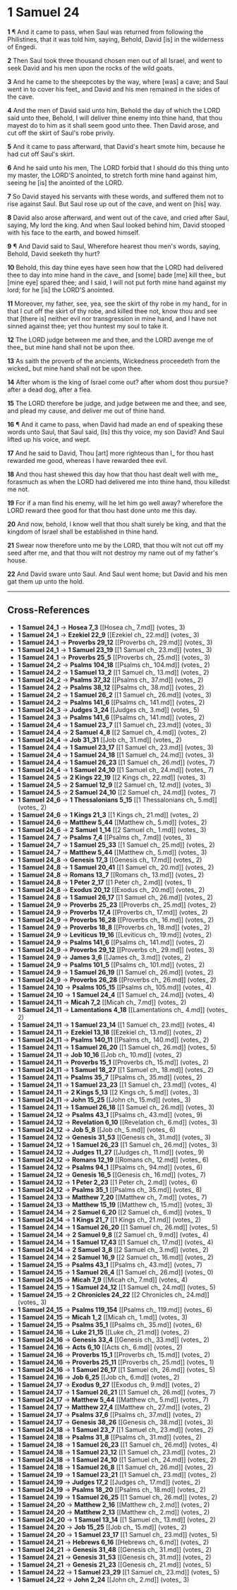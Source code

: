# 1 Samuel 24

**1** ¶ And it came to pass, when Saul was returned from following the Philistines, that it was told him, saying, Behold, David [is] in the wilderness of Engedi.

**2** Then Saul took three thousand chosen men out of all Israel, and went to seek David and his men upon the rocks of the wild goats.

**3** And he came to the sheepcotes by the way, where [was] a cave; and Saul went in to cover his feet_ and David and his men remained in the sides of the cave.

**4** And the men of David said unto him, Behold the day of which the LORD said unto thee, Behold, I will deliver thine enemy into thine hand, that thou mayest do to him as it shall seem good unto thee. Then David arose, and cut off the skirt of Saul's robe privily.

**5** And it came to pass afterward, that David's heart smote him, because he had cut off Saul's skirt.

**6** And he said unto his men, The LORD forbid that I should do this thing unto my master, the LORD'S anointed, to stretch forth mine hand against him, seeing he [is] the anointed of the LORD.

**7** So David stayed his servants with these words, and suffered them not to rise against Saul. But Saul rose up out of the cave, and went on [his] way.

**8** David also arose afterward, and went out of the cave, and cried after Saul, saying, My lord the king. And when Saul looked behind him, David stooped with his face to the earth, and bowed himself.

**9** ¶ And David said to Saul, Wherefore hearest thou men's words, saying, Behold, David seeketh thy hurt?

**10** Behold, this day thine eyes have seen how that the LORD had delivered thee to day into mine hand in the cave_ and [some] bade [me] kill thee_ but [mine eye] spared thee; and I said, I will not put forth mine hand against my lord; for he [is] the LORD'S anointed.

**11** Moreover, my father, see, yea, see the skirt of thy robe in my hand_ for in that I cut off the skirt of thy robe, and killed thee not, know thou and see that [there is] neither evil nor transgression in mine hand, and I have not sinned against thee; yet thou huntest my soul to take it.

**12** The LORD judge between me and thee, and the LORD avenge me of thee_ but mine hand shall not be upon thee.

**13** As saith the proverb of the ancients, Wickedness proceedeth from the wicked_ but mine hand shall not be upon thee.

**14** After whom is the king of Israel come out? after whom dost thou pursue? after a dead dog, after a flea.

**15** The LORD therefore be judge, and judge between me and thee, and see, and plead my cause, and deliver me out of thine hand.

**16** ¶ And it came to pass, when David had made an end of speaking these words unto Saul, that Saul said, [Is] this thy voice, my son David? And Saul lifted up his voice, and wept.

**17** And he said to David, Thou [art] more righteous than I_ for thou hast rewarded me good, whereas I have rewarded thee evil.

**18** And thou hast shewed this day how that thou hast dealt well with me_ forasmuch as when the LORD had delivered me into thine hand, thou killedst me not.

**19** For if a man find his enemy, will he let him go well away? wherefore the LORD reward thee good for that thou hast done unto me this day.

**20** And now, behold, I know well that thou shalt surely be king, and that the kingdom of Israel shall be established in thine hand.

**21** Swear now therefore unto me by the LORD, that thou wilt not cut off my seed after me, and that thou wilt not destroy my name out of my father's house.

**22** And David sware unto Saul. And Saul went home; but David and his men gat them up unto the hold.

---

## Cross-References

- **1 Samuel 24_1** → **Hosea 7_3** [[Hosea ch_ 7.md]] (votes_ 3)
- **1 Samuel 24_1** → **Ezekiel 22_9** [[Ezekiel ch_ 22.md]] (votes_ 3)
- **1 Samuel 24_1** → **Proverbs 29_12** [[Proverbs ch_ 29.md]] (votes_ 3)
- **1 Samuel 24_1** → **1 Samuel 23_19** [[1 Samuel ch_ 23.md]] (votes_ 3)
- **1 Samuel 24_1** → **Proverbs 25_5** [[Proverbs ch_ 25.md]] (votes_ 3)
- **1 Samuel 24_2** → **Psalms 104_18** [[Psalms ch_ 104.md]] (votes_ 2)
- **1 Samuel 24_2** → **1 Samuel 13_2** [[1 Samuel ch_ 13.md]] (votes_ 2)
- **1 Samuel 24_2** → **Psalms 37_32** [[Psalms ch_ 37.md]] (votes_ 2)
- **1 Samuel 24_2** → **Psalms 38_12** [[Psalms ch_ 38.md]] (votes_ 2)
- **1 Samuel 24_2** → **1 Samuel 26_2** [[1 Samuel ch_ 26.md]] (votes_ 3)
- **1 Samuel 24_2** → **Psalms 141_6** [[Psalms ch_ 141.md]] (votes_ 2)
- **1 Samuel 24_3** → **Judges 3_24** [[Judges ch_ 3.md]] (votes_ 5)
- **1 Samuel 24_3** → **Psalms 141_6** [[Psalms ch_ 141.md]] (votes_ 2)
- **1 Samuel 24_4** → **1 Samuel 23_7** [[1 Samuel ch_ 23.md]] (votes_ 3)
- **1 Samuel 24_4** → **2 Samuel 4_8** [[2 Samuel ch_ 4.md]] (votes_ 2)
- **1 Samuel 24_4** → **Job 31_31** [[Job ch_ 31.md]] (votes_ 2)
- **1 Samuel 24_4** → **1 Samuel 23_17** [[1 Samuel ch_ 23.md]] (votes_ 3)
- **1 Samuel 24_4** → **1 Samuel 24_18** [[1 Samuel ch_ 24.md]] (votes_ 3)
- **1 Samuel 24_4** → **1 Samuel 26_23** [[1 Samuel ch_ 26.md]] (votes_ 7)
- **1 Samuel 24_4** → **1 Samuel 24_10** [[1 Samuel ch_ 24.md]] (votes_ 7)
- **1 Samuel 24_5** → **2 Kings 22_19** [[2 Kings ch_ 22.md]] (votes_ 3)
- **1 Samuel 24_5** → **2 Samuel 12_9** [[2 Samuel ch_ 12.md]] (votes_ 3)
- **1 Samuel 24_5** → **2 Samuel 24_10** [[2 Samuel ch_ 24.md]] (votes_ 7)
- **1 Samuel 24_6** → **1 Thessalonians 5_15** [[1 Thessalonians ch_ 5.md]] (votes_ 2)
- **1 Samuel 24_6** → **1 Kings 21_3** [[1 Kings ch_ 21.md]] (votes_ 2)
- **1 Samuel 24_6** → **Matthew 5_44** [[Matthew ch_ 5.md]] (votes_ 2)
- **1 Samuel 24_6** → **2 Samuel 1_14** [[2 Samuel ch_ 1.md]] (votes_ 3)
- **1 Samuel 24_7** → **Psalms 7_4** [[Psalms ch_ 7.md]] (votes_ 3)
- **1 Samuel 24_7** → **1 Samuel 25_33** [[1 Samuel ch_ 25.md]] (votes_ 2)
- **1 Samuel 24_7** → **Matthew 5_44** [[Matthew ch_ 5.md]] (votes_ 3)
- **1 Samuel 24_8** → **Genesis 17_3** [[Genesis ch_ 17.md]] (votes_ 2)
- **1 Samuel 24_8** → **1 Samuel 20_41** [[1 Samuel ch_ 20.md]] (votes_ 2)
- **1 Samuel 24_8** → **Romans 13_7** [[Romans ch_ 13.md]] (votes_ 2)
- **1 Samuel 24_8** → **1 Peter 2_17** [[1 Peter ch_ 2.md]] (votes_ 1)
- **1 Samuel 24_8** → **Exodus 20_12** [[Exodus ch_ 20.md]] (votes_ 2)
- **1 Samuel 24_8** → **1 Samuel 26_17** [[1 Samuel ch_ 26.md]] (votes_ 2)
- **1 Samuel 24_9** → **Proverbs 25_23** [[Proverbs ch_ 25.md]] (votes_ 2)
- **1 Samuel 24_9** → **Proverbs 17_4** [[Proverbs ch_ 17.md]] (votes_ 2)
- **1 Samuel 24_9** → **Proverbs 16_28** [[Proverbs ch_ 16.md]] (votes_ 2)
- **1 Samuel 24_9** → **Proverbs 18_8** [[Proverbs ch_ 18.md]] (votes_ 2)
- **1 Samuel 24_9** → **Leviticus 19_16** [[Leviticus ch_ 19.md]] (votes_ 2)
- **1 Samuel 24_9** → **Psalms 141_6** [[Psalms ch_ 141.md]] (votes_ 2)
- **1 Samuel 24_9** → **Proverbs 29_12** [[Proverbs ch_ 29.md]] (votes_ 3)
- **1 Samuel 24_9** → **James 3_6** [[James ch_ 3.md]] (votes_ 2)
- **1 Samuel 24_9** → **Psalms 101_5** [[Psalms ch_ 101.md]] (votes_ 2)
- **1 Samuel 24_9** → **1 Samuel 26_19** [[1 Samuel ch_ 26.md]] (votes_ 2)
- **1 Samuel 24_9** → **Proverbs 26_28** [[Proverbs ch_ 26.md]] (votes_ 2)
- **1 Samuel 24_10** → **Psalms 105_15** [[Psalms ch_ 105.md]] (votes_ 4)
- **1 Samuel 24_10** → **1 Samuel 24_4** [[1 Samuel ch_ 24.md]] (votes_ 4)
- **1 Samuel 24_11** → **Micah 7_2** [[Micah ch_ 7.md]] (votes_ 2)
- **1 Samuel 24_11** → **Lamentations 4_18** [[Lamentations ch_ 4.md]] (votes_ 2)
- **1 Samuel 24_11** → **1 Samuel 23_14** [[1 Samuel ch_ 23.md]] (votes_ 4)
- **1 Samuel 24_11** → **Ezekiel 13_18** [[Ezekiel ch_ 13.md]] (votes_ 2)
- **1 Samuel 24_11** → **Psalms 140_11** [[Psalms ch_ 140.md]] (votes_ 2)
- **1 Samuel 24_11** → **1 Samuel 26_20** [[1 Samuel ch_ 26.md]] (votes_ 5)
- **1 Samuel 24_11** → **Job 10_16** [[Job ch_ 10.md]] (votes_ 2)
- **1 Samuel 24_11** → **Proverbs 15_1** [[Proverbs ch_ 15.md]] (votes_ 2)
- **1 Samuel 24_11** → **1 Samuel 18_27** [[1 Samuel ch_ 18.md]] (votes_ 2)
- **1 Samuel 24_11** → **Psalms 35_7** [[Psalms ch_ 35.md]] (votes_ 2)
- **1 Samuel 24_11** → **1 Samuel 23_23** [[1 Samuel ch_ 23.md]] (votes_ 4)
- **1 Samuel 24_11** → **2 Kings 5_13** [[2 Kings ch_ 5.md]] (votes_ 3)
- **1 Samuel 24_11** → **John 15_25** [[John ch_ 15.md]] (votes_ 3)
- **1 Samuel 24_11** → **1 Samuel 26_18** [[1 Samuel ch_ 26.md]] (votes_ 3)
- **1 Samuel 24_12** → **Psalms 43_1** [[Psalms ch_ 43.md]] (votes_ 9)
- **1 Samuel 24_12** → **Revelation 6_10** [[Revelation ch_ 6.md]] (votes_ 3)
- **1 Samuel 24_12** → **Job 5_8** [[Job ch_ 5.md]] (votes_ 6)
- **1 Samuel 24_12** → **Genesis 31_53** [[Genesis ch_ 31.md]] (votes_ 3)
- **1 Samuel 24_12** → **1 Samuel 26_23** [[1 Samuel ch_ 26.md]] (votes_ 3)
- **1 Samuel 24_12** → **Judges 11_27** [[Judges ch_ 11.md]] (votes_ 9)
- **1 Samuel 24_12** → **Romans 12_19** [[Romans ch_ 12.md]] (votes_ 6)
- **1 Samuel 24_12** → **Psalms 94_1** [[Psalms ch_ 94.md]] (votes_ 6)
- **1 Samuel 24_12** → **Genesis 16_5** [[Genesis ch_ 16.md]] (votes_ 7)
- **1 Samuel 24_12** → **1 Peter 2_23** [[1 Peter ch_ 2.md]] (votes_ 6)
- **1 Samuel 24_12** → **Psalms 35_1** [[Psalms ch_ 35.md]] (votes_ 8)
- **1 Samuel 24_13** → **Matthew 7_20** [[Matthew ch_ 7.md]] (votes_ 7)
- **1 Samuel 24_13** → **Matthew 15_19** [[Matthew ch_ 15.md]] (votes_ 3)
- **1 Samuel 24_14** → **2 Samuel 6_20** [[2 Samuel ch_ 6.md]] (votes_ 1)
- **1 Samuel 24_14** → **1 Kings 21_7** [[1 Kings ch_ 21.md]] (votes_ 2)
- **1 Samuel 24_14** → **1 Samuel 26_20** [[1 Samuel ch_ 26.md]] (votes_ 5)
- **1 Samuel 24_14** → **2 Samuel 9_8** [[2 Samuel ch_ 9.md]] (votes_ 4)
- **1 Samuel 24_14** → **1 Samuel 17_43** [[1 Samuel ch_ 17.md]] (votes_ 4)
- **1 Samuel 24_14** → **2 Samuel 3_8** [[2 Samuel ch_ 3.md]] (votes_ 2)
- **1 Samuel 24_14** → **2 Samuel 16_9** [[2 Samuel ch_ 16.md]] (votes_ 2)
- **1 Samuel 24_15** → **Psalms 43_1** [[Psalms ch_ 43.md]] (votes_ 7)
- **1 Samuel 24_15** → **1 Samuel 26_4** [[1 Samuel ch_ 26.md]] (votes_ 0)
- **1 Samuel 24_15** → **Micah 7_9** [[Micah ch_ 7.md]] (votes_ 4)
- **1 Samuel 24_15** → **1 Samuel 24_12** [[1 Samuel ch_ 24.md]] (votes_ 5)
- **1 Samuel 24_15** → **2 Chronicles 24_22** [[2 Chronicles ch_ 24.md]] (votes_ 3)
- **1 Samuel 24_15** → **Psalms 119_154** [[Psalms ch_ 119.md]] (votes_ 6)
- **1 Samuel 24_15** → **Micah 1_2** [[Micah ch_ 1.md]] (votes_ 3)
- **1 Samuel 24_15** → **Psalms 35_1** [[Psalms ch_ 35.md]] (votes_ 6)
- **1 Samuel 24_16** → **Luke 21_15** [[Luke ch_ 21.md]] (votes_ 2)
- **1 Samuel 24_16** → **Genesis 33_4** [[Genesis ch_ 33.md]] (votes_ 2)
- **1 Samuel 24_16** → **Acts 6_10** [[Acts ch_ 6.md]] (votes_ 2)
- **1 Samuel 24_16** → **Proverbs 15_1** [[Proverbs ch_ 15.md]] (votes_ 2)
- **1 Samuel 24_16** → **Proverbs 25_11** [[Proverbs ch_ 25.md]] (votes_ 1)
- **1 Samuel 24_16** → **1 Samuel 26_17** [[1 Samuel ch_ 26.md]] (votes_ 5)
- **1 Samuel 24_16** → **Job 6_25** [[Job ch_ 6.md]] (votes_ 2)
- **1 Samuel 24_17** → **Exodus 9_27** [[Exodus ch_ 9.md]] (votes_ 2)
- **1 Samuel 24_17** → **1 Samuel 26_21** [[1 Samuel ch_ 26.md]] (votes_ 7)
- **1 Samuel 24_17** → **Matthew 5_44** [[Matthew ch_ 5.md]] (votes_ 7)
- **1 Samuel 24_17** → **Matthew 27_4** [[Matthew ch_ 27.md]] (votes_ 2)
- **1 Samuel 24_17** → **Psalms 37_6** [[Psalms ch_ 37.md]] (votes_ 2)
- **1 Samuel 24_17** → **Genesis 38_26** [[Genesis ch_ 38.md]] (votes_ 3)
- **1 Samuel 24_18** → **1 Samuel 23_7** [[1 Samuel ch_ 23.md]] (votes_ 2)
- **1 Samuel 24_18** → **Psalms 31_8** [[Psalms ch_ 31.md]] (votes_ 2)
- **1 Samuel 24_18** → **1 Samuel 26_23** [[1 Samuel ch_ 26.md]] (votes_ 4)
- **1 Samuel 24_18** → **1 Samuel 23_12** [[1 Samuel ch_ 23.md]] (votes_ 2)
- **1 Samuel 24_18** → **1 Samuel 24_10** [[1 Samuel ch_ 24.md]] (votes_ 2)
- **1 Samuel 24_18** → **1 Samuel 26_8** [[1 Samuel ch_ 26.md]] (votes_ 2)
- **1 Samuel 24_19** → **1 Samuel 23_21** [[1 Samuel ch_ 23.md]] (votes_ 2)
- **1 Samuel 24_19** → **Judges 17_2** [[Judges ch_ 17.md]] (votes_ 2)
- **1 Samuel 24_19** → **Psalms 18_20** [[Psalms ch_ 18.md]] (votes_ 2)
- **1 Samuel 24_19** → **1 Samuel 26_25** [[1 Samuel ch_ 26.md]] (votes_ 2)
- **1 Samuel 24_20** → **Matthew 2_16** [[Matthew ch_ 2.md]] (votes_ 2)
- **1 Samuel 24_20** → **Matthew 2_13** [[Matthew ch_ 2.md]] (votes_ 2)
- **1 Samuel 24_20** → **1 Samuel 13_14** [[1 Samuel ch_ 13.md]] (votes_ 2)
- **1 Samuel 24_20** → **Job 15_25** [[Job ch_ 15.md]] (votes_ 2)
- **1 Samuel 24_20** → **1 Samuel 23_17** [[1 Samuel ch_ 23.md]] (votes_ 5)
- **1 Samuel 24_21** → **Hebrews 6_16** [[Hebrews ch_ 6.md]] (votes_ 2)
- **1 Samuel 24_21** → **Genesis 31_48** [[Genesis ch_ 31.md]] (votes_ 2)
- **1 Samuel 24_21** → **Genesis 31_53** [[Genesis ch_ 31.md]] (votes_ 2)
- **1 Samuel 24_21** → **Genesis 21_23** [[Genesis ch_ 21.md]] (votes_ 5)
- **1 Samuel 24_22** → **1 Samuel 23_29** [[1 Samuel ch_ 23.md]] (votes_ 5)
- **1 Samuel 24_22** → **John 2_24** [[John ch_ 2.md]] (votes_ 3)
